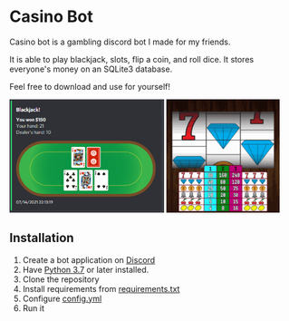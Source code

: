 # Casino Bot

Casino bot is a gambling discord bot I made for my friends.

It is able to play blackjack, slots, flip a coin, and roll dice. It stores everyone's money on an SQLite3 database.

Feel free to download and use for yourself!

<img src="./src/pictures/blackjack.png" alt="blackjack" height="200"/>
<img src="./src/pictures/slots.gif" alt="slots" width="200"/>

## Installation

1. Create a bot application on [Discord](https://discord.com/developers)
2. Have [Python 3.7](https://python.org) or later installed.
3. Clone the repository
4. Install requirements from [requirements.txt](requirements.txt)
5. Configure [config.yml](config.yml)
6. Run it
